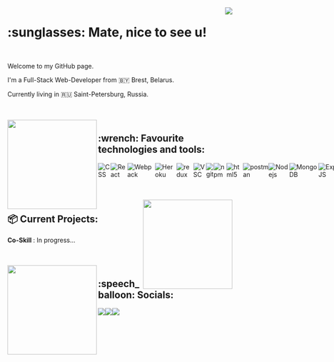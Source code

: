 <img align="right" src="https://user-images.githubusercontent.com/5713670/87202985-820dcb80-c2b6-11ea-9f56-7ec461c497c3.gif"/>
<h1> :sunglasses: Mate, nice to see u! </h1>
<br>
<p>Welcome to my GitHub page.</p>
<p>I'm a Full-Stack Web-Developer from 🇧🇾 Brest, Belarus.</p>
<p>Currently living in 🇷🇺 Saint-Petersburg, Russia.</p> 
</br>
</br>
<img  width="200px" align="left" src="https://camo.githubusercontent.com/26039bc8d348cd17e2d45ed19b937bd8226971b119dc6d1be71a8888f7489fd2/68747470733a2f2f6d65646961302e67697068792e636f6d2f6d656469612f6c6e377a32655772696951416c6c6656636e2f736f757263652e676966" />
<h2> :wrench: Favourite technologies and tools: </h2>
<p style="display: flex;"> 
  <img alt="CSS" src="https://img.shields.io/badge/-CSS3-3498db?style=flat-square&logo=css3&logoColor=white" />
  <img alt="React" src="https://img.shields.io/badge/-React-45b8d8?style=flat-square&logo=react&logoColor=white" />
  <img alt="Webpack" src="https://img.shields.io/badge/-Webpack-8DD6F9?style=flat-square&logo=webpack&logoColor=white" />
  <img alt="Heroku" src="https://img.shields.io/badge/-Heroku-430098?style=flat-square&logo=heroku&logoColor=white" />
  <img alt="redux" src="https://img.shields.io/badge/-Redux-764ABC?style=flat-square&logo=redux&logoColor=white" />
  <img alt="VSC" src="https://img.shields.io/badge/-VisualStudioCode-8e44ad?style=flat-square&logo=visual-studio-code&logoColor=white" />
  <img alt="git" src="https://img.shields.io/badge/-Git-F05032?style=flat-square&logo=git&logoColor=white" />
  <img alt="npm" src="https://img.shields.io/badge/-NPM-CB3837?style=flat-square&logo=npm&logoColor=white" />
  <img alt="html5" src="https://img.shields.io/badge/-HTML5-E34F26?style=flat-square&logo=html5&logoColor=white" />
  <img alt="postman" src="https://img.shields.io/badge/-Postman-E34F26?style=flat-square&logo=postman&logoColor=white" />
  <img alt="Nodejs" src="https://img.shields.io/badge/-Nodejs-43853d?style=flat-square&logo=Node.js&logoColor=white" />
  <img alt="MongoDB" src="https://img.shields.io/badge/-MongoDB-13aa52?style=flat-square&logo=mongodb&logoColor=white" />
  <img alt="Express.JS" src="https://img.shields.io/badge/-ExpressJS-27ae60?style=flat-square&logo=express&logoColor=white" />
  <img alt="socket.io" src="https://img.shields.io/badge/-Socket.IO-34495e?style=flat-square&logo=socket.io&logoColor=white" />
  <img alt="linux" src="https://img.shields.io/badge/-Manjaro-2c3e50?style=flat-square&logo=manjaro&logoColor=white" />
</p>
</br>
</br>
<img align="right" width="200px" src="https://miro.medium.com/max/680/1*IRGHmiGsa16stedQvIaZfw.gif"/>
<h2> 📦 Current Projects: </h2>
<p> <b> Co-Skill </b>: <span color="green"> In progress... </span></p>
</br>
</br>
<img width="200px" align="left" src="https://i.pinimg.com/originals/fc/84/70/fc84704925f3cad5898516824bd6c7a8.gif"/>
<h2>:speech_balloon: Socials: </h2>
<p style="display: flex;">
  <a href="https://instagram.com/mikeasta_"><img src="https://img.shields.io/badge/Instagram-e84393.svg?style=for-the-badge&logo=instagram&logoColor=white"/></a>
  <a href="https://vk.com/mikeasta"><img src="https://img.shields.io/badge/VK-2980b9.svg?style=for-the-badge&logo=vk&logoColor=white"/></a>
  <a href="https://twitter.com/mishanyaasta"><img src="https://img.shields.io/badge/Twitter-3498db.svg?style=for-the-badge&logo=twitter&logoColor=white"/></a>
</p>

<!--
**mikeasta/mikeasta** is a ✨ _special_ ✨ repository because its `README.md` (this file) appears on your GitHub profile.
